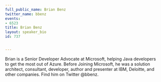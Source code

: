 ---
full_public_name: Brian Benz
twitter_name: bbenz
events:
- 6523
title: Brian Benz
layout: speaker_bio
id: 737

---
Brian is a Senior Developer Advocate at Microsoft, helping Java developers to get the most out of Azure. Before Joining Microsoft, he was a solution architect, consultant, developer, author and presenter at IBM, Deloitte, and other companies. Find him on Twitter @bbenz.